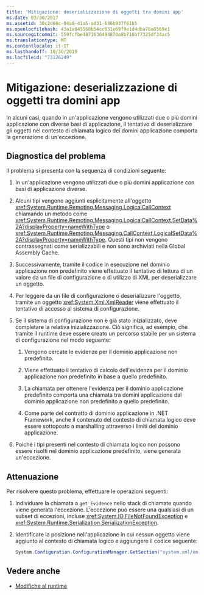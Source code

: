 ```yaml
---
title: 'Mitigazione: deserializzazione di oggetti tra domini app'
ms.date: 03/30/2017
ms.assetid: 30c2d66c-04a8-41a5-ad31-646b937f61b5
ms.openlocfilehash: 43a1a045560b54cc831e69f9e1d4dba76a8569e1
ms.sourcegitcommit: 559fcfbe4871636494870a8b716bf7325df34ac5
ms.translationtype: MT
ms.contentlocale: it-IT
ms.lasthandoff: 10/30/2019
ms.locfileid: "73126249"
---
```

# <a name="mitigation-deserialization-of-objects-across-app-domains"></a>Mitigazione: deserializzazione di oggetti tra domini app
In alcuni casi, quando in un'applicazione vengono utilizzati due o più domini applicazione con diverse basi di applicazione, il tentativo di deserializzare gli oggetti nel contesto di chiamata logico dei domini applicazione comporta la generazione di un'eccezione.  
  
## <a name="diagnosing-the-issue"></a>Diagnostica del problema  
 Il problema si presenta con la sequenza di condizioni seguente:  
  
1. In un'applicazione vengono utilizzati due o più domini applicazione con basi di applicazione diverse.  
  
2. Alcuni tipi vengono aggiunti esplicitamente all'oggetto <xref:System.Runtime.Remoting.Messaging.LogicalCallContext> chiamando un metodo come <xref:System.Runtime.Remoting.Messaging.LogicalCallContext.SetData%2A?displayProperty=nameWithType> o <xref:System.Runtime.Remoting.Messaging.CallContext.LogicalSetData%2A?displayProperty=nameWithType>. Questi tipi non vengono contrassegnati come serializzabili e non sono archiviati nella Global Assembly Cache.  
  
3. Successivamente, tramite il codice in esecuzione nel dominio applicazione non predefinito viene effettuato il tentativo di lettura di un valore da un file di configurazione o di utilizzo di XML per deserializzare un oggetto.  
  
4. Per leggere da un file di configurazione o deserializzare l'oggetto, tramite un oggetto <xref:System.Xml.XmlReader> viene effettuato il tentativo di accesso al sistema di configurazione.  
  
5. Se il sistema di configurazione non è già stato inizializzato, deve completare la relativa inizializzazione. Ciò significa, ad esempio, che tramite il runtime deve essere creato un percorso stabile per un sistema di configurazione nel modo seguente:  
  
    1. Vengono cercate le evidenze per il dominio applicazione non predefinito.  
  
    2. Viene effettuato il tentativo di calcolo dell'evidenza per il dominio applicazione non predefinito in base a quello predefinito.  
  
    3. La chiamata per ottenere l'evidenza per il dominio applicazione predefinito comporta una chiamata tra domini applicazione dal dominio applicazione non predefinito a quello predefinito.  
  
    4. Come parte del contratto di dominio applicazione in .NET Framework, anche il contenuto del contesto di chiamata logico deve essere sottoposto a marshalling attraverso i limiti del dominio applicazione.  
  
6. Poiché i tipi presenti nel contesto di chiamata logico non possono essere risolti nel dominio applicazione predefinito, viene generata un'eccezione.  
  
## <a name="mitigation"></a>Attenuazione  
 Per risolvere questo problema, effettuare le operazioni seguenti:  
  
1. Individuare la chiamata a `get_Evidence` nello stack di chiamate quando viene generata l'eccezione. L'eccezione può essere una qualsiasi di un subset di eccezioni, incluse <xref:System.IO.FileNotFoundException> e <xref:System.Runtime.Serialization.SerializationException>.  
  
2. Identificare la posizione nell'applicazione in cui nessun oggetto viene aggiunto al contesto di chiamata logico e aggiungere il codice seguente:  
  
    ```csharp
    System.Configuration.ConfigurationManager.GetSection("system.xml/xmlReader");  
    ```
  
## <a name="see-also"></a>Vedere anche

- [Modifiche al runtime](runtime-changes-in-the-net-framework-4-5-1.md)
